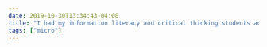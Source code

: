 ```yaml
---
date: 2019-10-30T13:34:43-04:00
title: "I had my information literacy and critical thinking students annotate the Wendy’s roleplaying game with comments about how it functions as a persuasive document, and the results are delightful."
tags: ["micro"]
---
```

